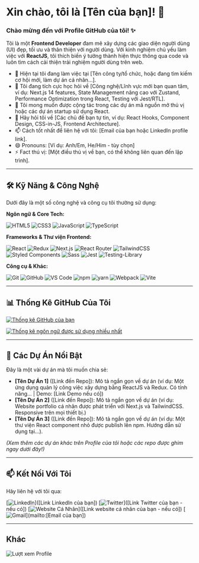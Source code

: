 # Xin chào, tôi là [Tên của bạn]! 👋

### Chào mừng đến với Profile GitHub của tôi! ✨

Tôi là một **Frontend Developer** đam mê xây dựng các giao diện người dùng (UI) đẹp, tối ưu và thân thiện với người dùng. Với kinh nghiệm chủ yếu làm việc với **ReactJS**, tôi thích biến ý tưởng thành hiện thực thông qua code và luôn tìm cách cải thiện trải nghiệm người dùng trên web.

*   🔭 Hiện tại tôi đang làm việc tại [Tên công ty/tổ chức, hoặc đang tìm kiếm cơ hội mới, làm dự án cá nhân...].
*   🌱 Tôi đang tích cực học hỏi về [Công nghệ/Lĩnh vực mới bạn quan tâm, ví dụ: Next.js 14 features, State Management nâng cao với Zustand, Performance Optimization trong React, Testing với Jest/RTL].
*   👯 Tôi mong muốn được cộng tác trong các dự án mã nguồn mở thú vị hoặc các dự án startup sử dụng React.
*   💬 Hãy hỏi tôi về [Các chủ đề bạn tự tin, ví dụ: React Hooks, Component Design, CSS-in-JS, Frontend Architecture].
*   📫 Cách tốt nhất để liên hệ với tôi: [Email của bạn hoặc LinkedIn profile link].
*   😄 Pronouns: [Ví dụ: Anh/Em, He/Him - tùy chọn]
*   ⚡ Fact thú vị: [Một điều thú vị về bạn, có thể không liên quan đến lập trình].

---

## 🛠️ Kỹ Năng & Công Nghệ

Dưới đây là một số công nghệ và công cụ tôi thường sử dụng:

**Ngôn ngữ & Core Tech:**

![HTML5](https://img.shields.io/badge/html5-%23E34F26.svg?style=for-the-badge&logo=html5&logoColor=white)
![CSS3](https://img.shields.io/badge/css3-%231572B6.svg?style=for-the-badge&logo=css3&logoColor=white)
![JavaScript](https://img.shields.io/badge/javascript-%23323330.svg?style=for-the-badge&logo=javascript&logoColor=%23F7DF1E)
![TypeScript](https://img.shields.io/badge/typescript-%23007ACC.svg?style=for-the-badge&logo=typescript&logoColor=white)

**Frameworks & Thư viện Frontend:**

![React](https://img.shields.io/badge/react-%2320232A.svg?style=for-the-badge&logo=react&logoColor=%2361DAFB)
![Redux](https://img.shields.io/badge/redux-%23593D88.svg?style=for-the-badge&logo=redux&logoColor=white)
![Next.js](https://img.shields.io/badge/next.js-%23000000.svg?style=for-the-badge&logo=next.js&logoColor=white)
![React Router](https://img.shields.io/badge/React_Router-CA4245?style=for-the-badge&logo=react-router&logoColor=white)
![TailwindCSS](https://img.shields.io/badge/tailwindcss-%2338B2AC.svg?style=for-the-badge&logo=tailwind-css&logoColor=white)
![Styled Components](https://img.shields.io/badge/styled--components-hotpink?style=for-the-badge&logo=styled-components&logoColor=white)
![Sass](https://img.shields.io/badge/SASS-hotpink.svg?style=for-the-badge&logo=SASS&logoColor=white)
![Jest](https://img.shields.io/badge/-jest-%23C21325?style=for-the-badge&logo=jest&logoColor=white)
![Testing-Library](https://img.shields.io/badge/-TestingLibrary-%23E33332?style=for-the-badge&logo=testing-library&logoColor=white)

**Công cụ & Khác:**

![Git](https://img.shields.io/badge/git-%23F05033.svg?style=for-the-badge&logo=git&logoColor=white)
![GitHub](https://img.shields.io/badge/github-%23121011.svg?style=for-the-badge&logo=github&logoColor=white)
![VS Code](https://img.shields.io/badge/VScode-007ACC?style=for-the-badge&logo=visual-studio-code&logoColor=white)
![npm](https://img.shields.io/badge/npm-%23CB3837.svg?style=for-the-badge&logo=npm&logoColor=white)
![yarn](https://img.shields.io/badge/yarn-%232C8EBB.svg?style=for-the-badge&logo=yarn&logoColor=white)
![Webpack](https://img.shields.io/badge/webpack-%238DD6F9.svg?style=for-the-badge&logo=webpack&logoColor=black)
![Vite](https://img.shields.io/badge/vite-%23646CFF.svg?style=for-the-badge&logo=vite&logoColor=white)
<!-- Thêm các badge khác nếu cần thiết -->

---

## 📊 Thống Kê GitHub Của Tôi

[![Thống kê GitHub của bạn](https://github-readme-stats.vercel.app/api?username=YOUR_GITHUB_USERNAME&show_icons=true&theme=radical&include_all_commits=true&count_private=true)](https://github.com/YOUR_GITHUB_USERNAME)

[![Thống kê ngôn ngữ được sử dụng nhiều nhất](https://github-readme-stats.vercel.app/api/top-langs/?username=YOUR_GITHUB_USERNAME&layout=compact&theme=radical)](https://github.com/YOUR_GITHUB_USERNAME)

<!--
Ghi chú:
- Thay thế 'YOUR_GITHUB_USERNAME' bằng username GitHub của bạn.
- Bạn có thể thay đổi 'theme=radical' thành theme khác mà bạn thích. Xem danh sách theme tại: https://github.com/anuraghazra/github-readme-stats
- 'include_all_commits=true' hiển thị cả commit từ các private repo (cần bật trong cài đặt của Vercel app).
- 'count_private=true' tính cả đóng góp ở private repo.
-->

---

## 🚀 Các Dự Án Nổi Bật

Đây là một vài dự án mà tôi muốn chia sẻ:

*   **[Tên Dự Án 1]** ([Link đến Repo]): Mô tả ngắn gọn về dự án (ví dụ: Một ứng dụng quản lý công việc xây dựng bằng ReactJS và Redux. Có tính năng... | Demo: [Link Demo nếu có])
*   **[Tên Dự Án 2]** ([Link đến Repo]): Mô tả ngắn gọn về dự án (ví dụ: Website portfolio cá nhân được phát triển với Next.js và TailwindCSS. Responsive trên mọi thiết bị.)
*   **[Tên Dự Án 3]** ([Link đến Repo]): Mô tả ngắn gọn về dự án (ví dụ: Một thư viện React component nhỏ được publish lên npm. Hướng dẫn sử dụng tại...).

_(Xem thêm các dự án khác trên Profile của tôi hoặc các repo được ghim ngay dưới đây!)_

---

## 📫 Kết Nối Với Tôi

Hãy liên hệ với tôi qua:

[![LinkedIn](https://img.shields.io/badge/linkedin-%230077B5.svg?style=for-the-badge&logo=linkedin&logoColor=white)]([Link LinkedIn của bạn])
[![Twitter](https://img.shields.io/badge/Twitter-%231DA1F2.svg?style=for-the-badge&logo=Twitter&logoColor=white)]([Link Twitter của bạn - nếu có])
[![Website Cá Nhân](https://img.shields.io/badge/website-%23121011.svg?style=for-the-badge&logo=website&logoColor=white)]([Link website cá nhân của bạn - nếu có])
[![Gmail](https://img.shields.io/badge/Gmail-D14836?style=for-the-badge&logo=gmail&logoColor=white)](mailto:[Email của bạn])

---

## Khác

<!-- Các mục tùy chọn khác như blog post gần đây, nhạc đang nghe, quote yêu thích, v.v. -->

<!-- Ví dụ về lượt xem profile -->
![Lượt xem Profile](https://komarev.com/ghpvc/?username=YOUR_GITHUB_USERNAME&label=Profile%20views&color=0e75b6&style=flat)
